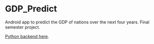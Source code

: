 # GDP_Predict
Android app to predict the GDP of nations over the next four years. Final semester project.

[Python backend here](https://github.com/itsukiminami2/predict).
